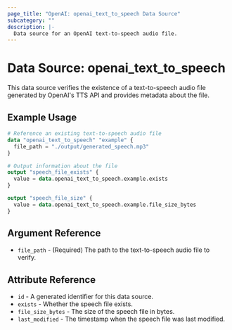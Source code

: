 ```yaml
---
page_title: "OpenAI: openai_text_to_speech Data Source"
subcategory: ""
description: |-
  Data source for an OpenAI text-to-speech audio file.
---
```


# Data Source: openai_text_to_speech

This data source verifies the existence of a text-to-speech audio file generated by OpenAI's TTS API and provides metadata about the file.

## Example Usage

```terraform
# Reference an existing text-to-speech audio file
data "openai_text_to_speech" "example" {
  file_path = "./output/generated_speech.mp3"
}

# Output information about the file
output "speech_file_exists" {
  value = data.openai_text_to_speech.example.exists
}

output "speech_file_size" {
  value = data.openai_text_to_speech.example.file_size_bytes
}
```

## Argument Reference

* `file_path` - (Required) The path to the text-to-speech audio file to verify.

## Attribute Reference

* `id` - A generated identifier for this data source.
* `exists` - Whether the speech file exists.
* `file_size_bytes` - The size of the speech file in bytes.
* `last_modified` - The timestamp when the speech file was last modified. 